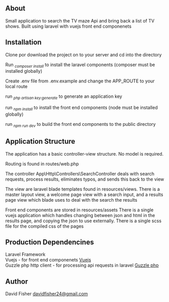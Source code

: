## About

Small application to search the TV maze Api and bring back a list of TV shows.
Built using laravel with vuejs front end componenets

## Installation

Clone por download the project on to your server and cd into the directory

Run <i><sub>composer install</sub></i> to install the laravel components (composer must be installed globally)

Create .env file from .env.example and change the APP_ROUTE to your local route

run <i><sub>php artisan key:generate</sub></i> to generate an application key

run <i><sub>npm install</sub></i> to install the front end components (node must be installed globally)

run <i><sub>npm run dev</sub></i> to build the front end components to the public directory

## Application Structure

The application has a basic controller-view structure. No model is required.

Routing is found in routes/web.php

The controller App\Http\Controllers\SearchController deals with search requests, process results, eliminates typos, and sends this back to the view

The view are laravel blade templates found in resources/views.
There is a master layout view, a welcome page view with a search input, and a results page view which blade uses to deal with the search the results

Front end components are stored in resources/assets
There is a single vuejs application which handles changing between json and html in the results page, and copying the json to use externally. 
There is a single scss file for the compiled css of the pages


## Production Dependencines
Laravel Framework <a href="https://laravel.com/"> </a><br>
Vuejs - for front end componenets <a href="https://vuejs.org/"> Vuejs </a><br>
Guzzle php http client - for processing api requests in laravel <a href="http://docs.guzzlephp.org/en/stable/">Guzzle php</a><br>

## Author

David Fisher
davidfisher24@gmail.com
